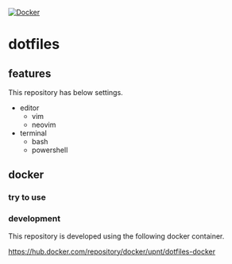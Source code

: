 [![Docker](https://github.com/upnt/dotfiles/actions/workflows/docker-publish.yml/badge.svg?branch=main)](https://github.com/upnt/dotfiles/actions/workflows/docker-publish.yml)

# dotfiles
## features
This repository has below settings.
- editor
    - vim
    - neovim
- terminal
    - bash
    - powershell

## docker
### try to use
### development
This repository is developed using the following docker container.

https://hub.docker.com/repository/docker/upnt/dotfiles-docker
